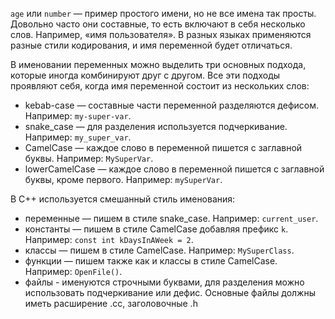 `age` или `number` — пример простого имени, но не все имена так просты. Довольно часто они составные, то есть включают в себя несколько слов. Например, «имя пользователя». В разных языках применяются разные стили кодирования, и имя переменной будет отличаться.

В именовании переменных можно выделить три основных подхода, которые иногда комбинируют друг с другом. Все эти подходы проявляют себя, когда имя переменной состоит из нескольких слов:

* kebab-case — составные части переменной разделяются дефисом. Например: `my-super-var`.
* snake_case — для разделения используется подчеркивание. Например: `my_super_var`.
* CamelCase  — каждое слово в переменной пишется с заглавной буквы. Например: `MySuperVar`.
* lowerCamelCase — каждое слово в переменной пишется с заглавной буквы, кроме первого. Например: `mySuperVar`.

В C++ используется смешанный стиль именования:

* переменные — пишем в стиле snake_case. Например: `current_user`.
* константы — пишем в стиле CamelCase добавляя префикс `k`. Например: `const int kDaysInAWeek = 2`.
* классы — пишем в стиле CamelCase. Например: `MySuperClass`.
* функции — пишем также как и классы в стиле CamelCase. Например: `OpenFile()`.
* файлы -   именуются строчными буквами, для разделения можно использовать подчеркивание или дефис. Основные файлы должны иметь расширение .сс, заголовочные .h

